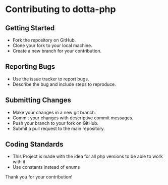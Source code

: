 # Contributing to dotta-php

## Getting Started

- Fork the repository on GitHub.
- Clone your fork to your local machine.
- Create a new branch for your contribution.

## Reporting Bugs

- Use the issue tracker to report bugs.
- Describe the bug and include steps to reproduce.

## Submitting Changes

- Make your changes in a new git branch.
- Commit your changes with descriptive commit messages.
- Push your branch to your fork on GitHub.
- Submit a pull request to the main repository.

## Coding Standards

- This Project is made with the idea for all php versions to be able to work with it
- Use constants instead of enums

Thank you for your contribution!
